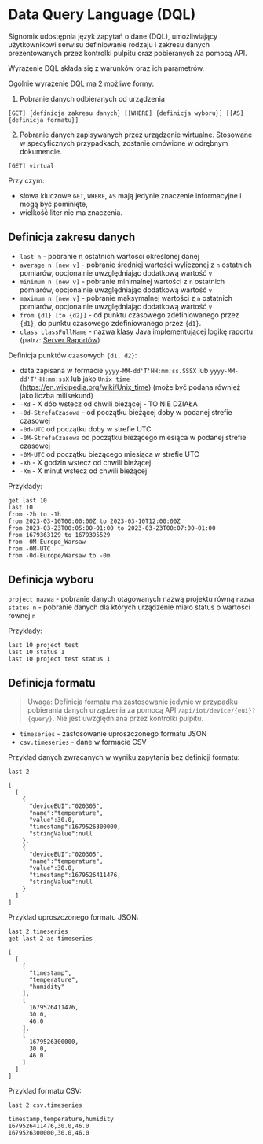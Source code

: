 # Data Query Language (DQL)

Signomix udostępnia język zapytań o dane (DQL), umożliwiający użytkownikowi serwisu definiowanie rodzaju i zakresu danych prezentowanych przez kontrolki pulpitu oraz pobieranych za pomocą API.

Wyrażenie DQL składa się z warunków oraz ich parametrów.

Ogólnie wyrażenie DQL ma 2 możliwe formy:
1. Pobranie danych odbieranych od urządzenia
```
[GET] {definicja zakresu danych} [[WHERE] {definicja wyboru}] [[AS] {definicja formatu}] 
```
2. Pobranie danych zapisywanych przez urządzenie wirtualne. Stosowane w specyficznych przypadkach, zostanie omówione w odrębnym dokumencie.
```
[GET] virtual
```
Przy czym:
- słowa kluczowe `GET`, `WHERE`, `AS` mają jedynie znaczenie informacyjne i mogą być pominięte,
- wielkość liter nie ma znaczenia.

## Definicja zakresu danych
- `last n` - pobranie n ostatnich wartości określonej danej
- `average n [new v]` - pobranie średniej wartości wyliczonej z `n` ostatnich pomiarów, opcjonalnie uwzględniając dodatkową wartość `v`
- `minimum n [new v]` - pobranie minimalnej wartości z `n` ostatnich pomiarów, opcjonalnie uwzględniając dodatkową wartość `v`
- `maximum n [new v]` - pobranie maksymalnej wartości z `n` ostatnich pomiarów, opcjonalnie uwzględniając dodatkową wartość `v`
- `from {d1} [to {d2}]` - od punktu czasowego zdefiniowanego przez `{d1}`, do punktu czasowego zdefiniowanego przez `{d1}`.
- `class classFullName` - nazwa klasy Java implementującej logikę raportu (patrz: [Server Raportów](/features/reports/index.md))

Definicja punktów czasowych `{d1, d2}`:
- data zapisana w formacie `yyyy-MM-dd'T'HH:mm:ss.SSSX` lub `yyyy-MM-dd'T'HH:mm:ssX` lub jako `Unix time`  (https://en.wikipedia.org/wiki/Unix_time) (może być podana również jako liczba milisekund)
- `-Xd` - X dób wstecz od chwili bieżącej - TO NIE DZIAŁA
- `-0d-StrefaCzasowa` - od początku bieżącej doby w podanej strefie czasowej
- `-0d-UTC` od początku doby w strefie UTC
- `-0M-StrefaCzasowa` od początku bieżącego miesiąca w podanej strefie czasowej
- `-0M-UTC` od początku bieżącego miesiąca w strefie UTC
- `-Xh` - X godzin wstecz od chwili bieżącej
- `-Xm` - X minut wstecz od chwili bieżącej

Przykłady:
```
get last 10
last 10
from -2h to -1h
from 2023-03-10T00:00:00Z to 2023-03-10T12:00:00Z
from 2023-03-23T00:05:00~01:00 to 2023-03-23T00:07:00~01:00
from 1679363129 to 1679395529
from -0M-Europe_Warsaw
from -0M-UTC
from -0d-Europe/Warsaw to -0m
```


## Definicja wyboru

`project nazwa` - pobranie danych otagowanych nazwą projektu równą `nazwa`
`status n` - pobranie danych dla których urządzenie miało status o wartości równej `n`

Przykłady:
```
last 10 project test
last 10 status 1
last 10 project test status 1
```

## Definicja formatu
> Uwaga: Definicja formatu ma zastosowanie jedynie w przypadku pobierania danych urządzenia za pomocą API `/api/iot/device/{eui}?{query}`. Nie jest uwzględniana przez kontrolki pulpitu.

- `timeseries` - zastosowanie uproszczonego formatu JSON
- `csv.timeseries` - dane w formacie CSV

Przykład danych zwracanych w wyniku zapytania bez definicji formatu:
```
last 2

[
  [
    {
      "deviceEUI":"020305",
      "name":"temperature",
      "value":30.0,
      "timestamp":1679526300000,
      "stringValue":null
    },
    {
      "deviceEUI":"020305",
      "name":"temperature",
      "value":30.0,
      "timestamp":1679526411476,
      "stringValue":null
    }
  ]
]
```

Przykład uproszczonego formatu JSON:
```
last 2 timeseries
get last 2 as timeseries

[
  [
    [
      "timestamp",
      "temperature",
      "humidity"
    ],
    [
      1679526411476,
      30.0,
      46.0
    ],
    [
      1679526300000,
      30.0,
      46.0
    ]
  ]
]
```
Przykład formatu CSV:
```
last 2 csv.timeseries

timestamp,temperature,humidity
1679526411476,30.0,46.0
1679526300000,30.0,46.0
```

